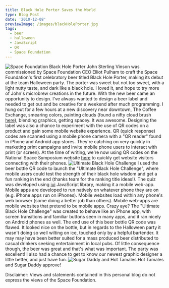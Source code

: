 ```yaml
---
title: Black Hole Porter Saves the World
type: Blog Post
date: '2010-12-08'
previewImage: /images/blackHolePorter.jpg
tags:
  - beer
  - halloween
  - JavaScript
  - QR
  - Space Foundation
---
```

![Space Foundation Black Hole Porter](/images/blackHolePorter.jpg) John Sterling Vinson was commissioned by Space Foundation CEO Elliot Pulham to craft the Space Foundation's first celebratory beer titled Black Hole Porter, making its debut at the team Halloween party. The porter was sweet but not too sweet, with a light nutty taste, and dark like a black hole. I loved it, and hope to try more of John's microbrew creations in the future. With the new beer came an opportunity to design. I've always wanted to design a beer label and needed to get out and be creative for a weekend after much programming. I hung out for a few hours at a new discovery near downtown, The Coffee Exchange, smearing colors, painting clouds (found a nifty cloud brush [here](http://javierzhx.deviantart.com/art/Cloud-Brushes-34277964)), blending graphics, getting spacey. It was awesome. Designing the label was also a chance to experiment with the use of QR codes on a product and gain some mobile website experience. QR (quick response) codes are scanned using a mobile phone camera with a "QR reader" found in iPhone and Android app stores. They're catching on very quickly in marketing print campaigns and invite mobile phone users to interact with print (or screen). At the time of writing, we're now using QR codes on the National Space Symposium website [here](http://www.nationalspacesymposium.org/mobile-features) to quickly get website visitors connecting with their phones. ![Ultimate Black Hole Challenge](/images/blackHoleChallenge.jpg) I used the beer bottle QR code to launch the "Ultimate Black Hole Challenge", where mobile users could test the strength of their black hole wisdom and get a fun ranking in the end (thanks team for the ranking title ideas!). The quiz was developed using [iui](http://code.google.com/p/iui/) JavaScript library, making it a mobile web-app. Mobile apps are developed to run natively on whatever phone they are on (e.g. iPhone apps run on iPhones). Mobile websites load within any phone's web browser (some doing a better job than others). Mobile web-apps are mobile websites that pretend to be mobile apps. Crazy aye? The "Ultimate Black Hole Challenge" was created to behave like an iPhone app, with screen transitions and familiar buttons seen in many apps, and it ran nicely on Android phones as well. The end use of this beer bottle QR code was flawed. It looked nice on the bottle, but in regards to the Halloween party it wasn't doing so well wilting on ice, touched only by a helpful bartender. It may may have been better suited for a mass produced beer distributed to casual drinkers seeking entertainment in local pubs. Of little consequence though, the beer was great and that's what was important. The party was excellent! I also had a chance to get to know our newest graphic designer a little better, and just have fun. ![Sugar Daddy and Hot Tamales](/images/sugarDaddyHotTamales.jpg) Hot Tamales and Sugar Daddy approve!

Disclaimer: Views and statements contained in this personal blog do not express the views of the Space Foundation.
